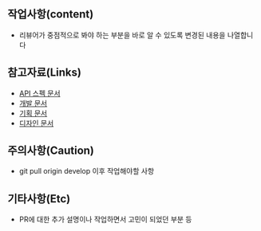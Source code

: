 ## 작업사항(content)
- 리뷰어가 중점적으로 봐야 하는 부분을 바로 알 수 있도록 변경된 내용을 나열합니다

## 참고자료(Links)

- [API 스펙 문서](http://helloMyTeam.com/)
- [개발 문서](http://helloMyTeam.com/)
- [기획 문서](http://helloMyTeam.com/)
- [디자인 문서](https://www.figma.com/file/PUIsVgTllZcCO9dG6fFW0O/%ED%97%AC%EB%A1%9C%EC%9A%B0%EB%A7%88%EC%9D%B4%ED%8C%80?node-id=0%3A1&t=isvmwRJ73LGgPyj8-0)

## 주의사항(Caution)
- git pull origin develop 이후 작업해야할 사항 

## 기타사항(Etc)
- PR에 대한 추가 설명이나 작업하면서 고민이 되었던 부분 등
